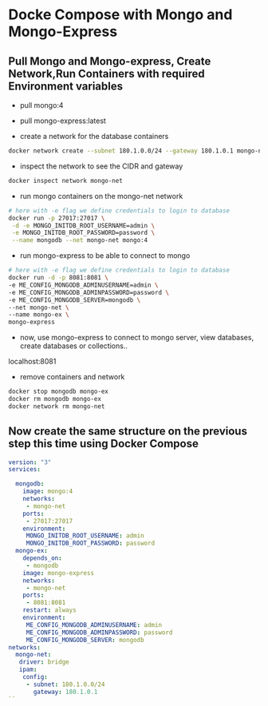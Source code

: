 # Docke Compose with Mongo and Mongo-Express

## Pull Mongo and Mongo-express, Create Network,Run Containers with required Environment variables

- pull mongo:4

- pull mongo-express:latest

- create a network for the database containers

```bash
docker network create --subnet 180.1.0.0/24 --gateway 180.1.0.1 mongo-net
```

- inspect the network to see the CIDR and gateway

```bash
docker inspect network mongo-net
```

- run mongo containers on the mongo-net network

```bash
# here with -e flag we define credentials to login to database
docker run -p 27017:27017 \
 -d -e MONGO_INITDB_ROOT_USERNAME=admin \
 -e MONGO_INITDB_ROOT_PASSWORD=password \
 --name mongodb --net mongo-net mongo:4
```

- run mongo-express to be able to connect to mongo

```bash
# here with -e flag we define credentials to login to database
docker run -d -p 8081:8081 \
-e ME_CONFIG_MONGODB_ADMINUSERNAME=admin \
-e ME_CONFIG_MONGODB_ADMINPASSWORD=password \
-e ME_CONFIG_MONGODB_SERVER=mongodb \
--net mongo-net \
--name mongo-ex \
mongo-express
```

- now, use mongo-express to connect to mongo server, view databases, create databases or collections..

localhost:8081

- remove containers and network

```bash
docker stop mongodb mongo-ex
docker rm mongodb mongo-ex
docker network rm mongo-net
```


## Now create the same structure on the previous step this time using Docker Compose

```yaml
version: "3"
services:

  mongodb:
    image: mongo:4
    networks:
     - mongo-net
    ports:
     - 27017:27017
    environment:
     MONGO_INITDB_ROOT_USERNAME: admin
     MONGO_INITDB_ROOT_PASSWORD: password
  mongo-ex:
    depends_on:
     - mongodb
    image: mongo-express
    networks:
     - mongo-net
    ports:
     - 8081:8081
    restart: always
    environment:
     ME_CONFIG_MONGODB_ADMINUSERNAME: admin
     ME_CONFIG_MONGODB_ADMINPASSWORD: password
     ME_CONFIG_MONGODB_SERVER: mongodb
networks:
  mongo-net:
   driver: bridge
   ipam:
    config:
     - subnet: 180.1.0.0/24
       gateway: 180.1.0.1
``






